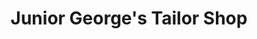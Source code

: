 ---
title: "Junior George's Tailor Shop"
url: /kailahun/junior-georges-tailor-shop/
shop: tailor
---